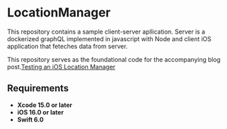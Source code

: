 
# LocationManager
This repository contains a sample client-server apllication.  Server is a dockerized graphQL implemented in javascript with Node and client iOS application that feteches data from server. 

This repository serves as the foundational code for the accompanying blog post.[Testing an iOS Location Manager](https://javios.eu/swift/harnessing-nfc-technology-in-your-ios-app/) 


## Requirements

- **Xcode 15.0 or later**
- **iOS 16.0 or later**
- **Swift 6.0**

